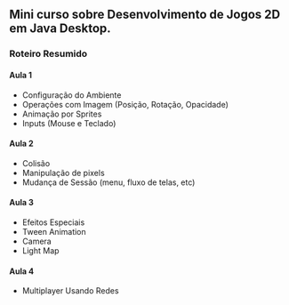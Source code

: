 ## Mini curso sobre Desenvolvimento de Jogos 2D em Java Desktop.

### Roteiro Resumido

#### Aula 1
- Configuração do Ambiente
- Operações com Imagem (Posição, Rotação, Opacidade)
- Animação por Sprites
- Inputs (Mouse e Teclado)

#### Aula 2
- Colisão
- Manipulação de pixels
- Mudança de Sessão (menu, fluxo de telas, etc)

#### Aula 3
- Efeitos Especiais
- Tween Animation
- Camera
- Light Map

#### Aula 4
- Multiplayer Usando Redes
